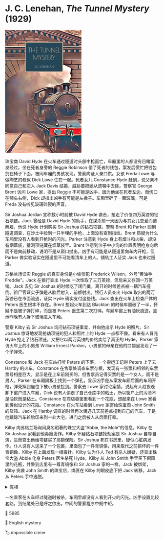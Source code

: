# J. C. Lenehan, <i>The Tunnel Mystery</i> (1929)

<img src=images/1929_cover.jpg width=250/>

珠宝商 David Hyde 在火车通过隧道时头部中枪而亡，车厢里的人都没有目睹案发经过。坐在死者身旁的 Reggie Robinson 偷了死者的钱包，案发后慌忙把钱包扔在椅子下面，被同车厢的男孩发现。警察向证人录口供。女孩 Freda Lowe 与做陶艺的叔叔 Dick Lowe 住在一起。死者女儿 Constance Hyde 赶到，说父亲不同意自己和恋人 Jack Davis 结婚，威胁要把她从遗嘱中去除。警察官 George Brent 访问 Lowe 家，提出 Reggie 不可能是凶手，因为他坐在死者左边，而伤口在额头右侧，Dick 却指出凶手有可能是左撇子。车厢里碎了一面玻璃，可是 Freda 没有听见玻璃碎裂的声音。

Sir Joshua Jordan 宣称数小时前被 David Hyde 袭击，抢走了价值四万英镑的钻石项链。Jack 曾经是 David Hyde 的助手，在谋杀前一天因为与其女儿恋爱而遭解雇，他说 Hyde 计划购买 Sir Joshua 的钻石项链。警察 Brent 和 Parker 回到隧道调查，在沙土中捡到一只半埋的手枪，上面没有查到指纹。Brent 质疑为什么车厢里没有人看到开枪时的闪光。Parker 注意到 Hyde 身上有烟斗和火柴，却没有烟草袋，猜测项链藏在烟草袋里。Brent 注意到沙子中小沟的位置表明枪身向后而不是向前移动，说明不是从窗口抛出，凶手有可能是从隧道里向车内开枪，但 Parker 做实验证实在隧道里不可能看清车上的人。铺轨工人证实 Jack 也来过隧道。

苏格兰场证实 Reggie 的真实身份是小偷惯犯 Frederick Wilson，外号“黄油手 Freddie”。Jack 在银行查出 Hyde 一次性取了三万英镑，但后来又存回一万英镑。Jack 去见 Sir Joshua 的时候吃了闭门羹，离开的时候差点被一辆汽车撞倒。验尸官证实子弹是从脑后射入，前额射出。银行人员查出 Hyde 取出的两万英镑已在市面流通，证实 Hyde 确实支付这些钱。Jack 查出在火车上检查尸体的 Peters 医生根本不存在。Brent 想起火车到达 Blackton 的时候车窗破了一半，怀疑不是被子弹打碎，而是被 Peters 医生第二次打碎。车厢车窗上有油灰痕迹，显示昨晚有人拆下玻璃进入车厢。

警察 Kilby 去 Sir Joshua 询问钻石项链事宜，并向他出示 Hyde 的照片。Sir Joshua 惊讶地发现抢劫项链的犯人和照片上的 Hyde 一点都不像。看来有人冒充 Hyde 抢走了钻石项链，又把它以两万英镑的价格卖给了真正的 Hyde。Parker 家访火车上的小男孩 William Ernest Pardoe，小男孩的母亲在他的口袋里发现了一个子弹壳。

Constance 和 Jack 在车站打听 Peters 的下落，一个搬运工记得 Peters 上了去 Hartby 的火车。Constance 在售票处调查车票存根，发现有一张票和相邻的车票票号相差巨大，显示是在上车前刚买的，但售票员记得买票的是一个女人，而不是男人。Parker 在车厢隔板上找到一个弹孔，显示凶手是从案发车厢后面的车厢开枪，弹壳掉到座位下被小男孩捡到。警察去 Lowe 家讨论案情，说起有人趁夜晚卸下窗户进入车厢，Dick 说有人偷走了自己仓库中的粘土，所以窗户上的污渍不是油灰而是粘土。Constance 在商店橱窗里看到一个花瓶，想起来在 Lowe 家看到类似设计的花瓶。Constance 在火车站看到 Lowe 家寄给珠宝商 John Smith 的货箱。Jack 在 Hartby 调查的时候再次偶遇几天前差点撞到自己的汽车，于是他跟踪汽车轮胎印来到一处大宅，进门之后被人从后面打晕。

Kilby 向苏格兰场询问臭名昭著的珠宝大盗“Abbie, the Mole”的信息。Kilby 在 Sir Joshua  家看到他毒瘾发作。Kilby 怀疑钻石项链抢劫案是 Sir Joshua 自导自演，进而查出他给项链买了高额保险。Sir Joshua 死在书房里，疑似心脏病发作。仆人说有人送来了一个包裹，里面包了一件青铜像，用来取代之前损坏的一件青铜像，Kilby 在上面发现一根毒针。Kilby 认为仆人 Ted 有杀人嫌疑，还查出珠宝大盗 Abbie 化身 Peters 医生杀死 Hyde。Kilby 从 John Smith 手里买下橱窗里的花瓶，并瞥到店里有一尊青铜像和 Sir Joshua 家的一样。Jack 被绑架，Kilby 突袭 John Smith 的珠宝店，绑匪在 Kilby 的眼皮底下把 Jack 转移。Jack 从 Peters 手中逃脱。

<details><summary>真相</summary>
Dick Lowe 是珠宝大盗 Abbie，他盗取了真正的陶艺师的身份，把钻石藏在陶器中交给 John Smith 处理。Freda 是共犯，她放提包避免外人坐在子弹路径上，Dick 从后面的车厢开枪射杀 Hyde，在黑暗中取走装有钻石项链的烟草袋。Dick 回家烧掉烟草袋，开车回到隧道安放手枪（伏线：Freda 第二天洗车）。Freda 救了 Jack 免受伤害，与 Dick 一起驾车逃亡时坠海。
</details>

一名乘客在火车经过隧道时被杀，车厢里却没有人看到开火的闪光。凶手设置比较套路，到结尾处已是呼之欲出。中间的警察程序中规中矩。

:link: 5985

:file_folder: English mystery

:label: impossible crime
